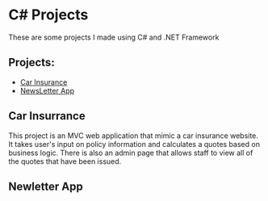 # C# Projects

These are some projects I made using C# and .NET Framework

## Projects:

- [Car Insurance]()
- [NewsLetter App]()

## Car Insurrance

This project is an MVC web application that mimic a car insurance website. It takes user's input on policy 
information and calculates a quotes based on business logic. There is also an admin page that allows staff to view
all of the quotes that have been issued.

## Newletter App
